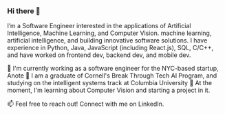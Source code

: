 ### Hi there 👋

I’m a Software Engineer interested in the applications of Artificial Intelligence, Machine Learning, and Computer Vision. machine learning, artificial intelligence, and building innovative software solutions. I have experience in Python, Java, JavaScript (including React.js), SQL, C/C++, and have worked on frontend dev, backend dev, and mobile dev.

🔭 I'm currently working as a software engineer for the NYC-based startup, Anote
🌱 I am a graduate of Cornell's Break Through Tech AI Program, and studying on the intelligent systems track at Columbia University
🔭 At the moment, I'm learning about Computer Vision and starting a project in it.

📫 Feel free to reach out! Connect with me on LinkedIn.


<!--
**eden-chung/eden-chung** is a ✨ _special_ ✨ repository because its `README.md` (this file) appears on your GitHub profile.

Here are some ideas to get you started:

- 🔭 I’m currently working on ...
- 🌱 I’m currently learning ...
- 👯 I’m looking to collaborate on ...
- 🤔 I’m looking for help with ...
- 💬 Ask me about ...
- 📫 How to reach me: ...
- 😄 Pronouns: ...
- ⚡ Fun fact: ...
-->
